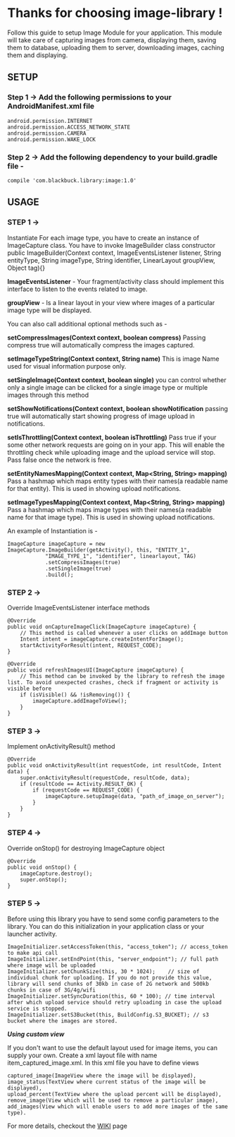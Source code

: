 # Thanks for choosing image-library !

Follow this guide to setup Image Module for your application. This module will take care of capturing images from camera, displaying them, saving them to database, uploading them to server, downloading images, caching them and displaying.

## SETUP

### Step 1 -> Add the following permissions to your AndroidManifest.xml file
```
android.permission.INTERNET
android.permission.ACCESS_NETWORK_STATE
android.permission.CAMERA
android.permission.WAKE_LOCK
```
### Step 2 -> Add the following dependency to your build.gradle file -
```
compile 'com.blackbuck.library:image:1.0'
```

## USAGE

### STEP 1 -> 
Instantiate For each image type, you have to create an instance of ImageCapture class. You have to invoke ImageBuilder class constructor public ImageBuilder(Context context, ImageEventsListener listener, String entityType, String imageType, String identifier, LinearLayout groupView, Object tag){}

**ImageEventsListener** - Your fragment/activity class should implement this interface to listen to the events related to image.

**groupView** - Is a linear layout in your view where images of a particular image type will be displayed.

You can also call additional optional methods such as -

**setCompressImages(Context context, boolean compress)** Passing compress true will automatically compress the images captured.

**setImageTypeString(Context context, String name)** This is image Name used for visual information purpose only.

**setSingleImage(Context context, boolean single)** you can control whether only a single image can be clicked for a single image type or multiple images through this method

**setShowNotifications(Context context, boolean showNotification** passing true will automatically start showing progress of image upload in notifications.

**setIsThrottling(Context context, boolean isThrottling)** Pass true if your some other network requests are going on in your app. This will enable the throttling check while uploading image and the upload service will stop. Pass false once the network is free.

**setEntityNamesMapping(Context context, Map<String, String> mapping)** Pass a hashmap which maps entity types with their names(a readable name for that entity). This is used in showing upload notifications.

**setImageTypesMapping(Context context, Map<String, String> mapping)** Pass a hashmap which maps image types with their names(a readable name for that image type). This is used in showing upload notifications.

An example of Instantiation is -

```
ImageCapture imageCapture = new ImageCapture.ImageBuilder(getActivity(), this, "ENTITY_1",
            "IMAGE_TYPE_1", "identifier", linearlayout, TAG)
            .setCompressImages(true)
            .setSingleImage(true)
            .build();
```

### STEP 2 -> 
Override ImageEventsListener interface methods
```
@Override
public void onCaptureImageClick(ImageCapture imageCapture) {
    // This method is called whenever a user clicks on addImage button
    Intent intent = imageCapture.createIntentForImage();
    startActivityForResult(intent, REQUEST_CODE);
}

@Override
public void refreshImagesUI(ImageCapture imageCapture) {
    // This method can be invoked by the library to refresh the image list. To avoid unexpected crashes, check if fragment or activity is visible before 
    if (isVisible() && !isRemoving()) {
        imageCapture.addImageToView();
    }
}
```
### STEP 3 -> 
Implement onActivityResult() method
```
@Override
public void onActivityResult(int requestCode, int resultCode, Intent data) {
    super.onActivityResult(requestCode, resultCode, data);
    if (resultCode == Activity.RESULT_OK) {
        if (requestCode == REQUEST_CODE) {
            imageCapture.setupImage(data, "path_of_image_on_server");
        } 
    }
}
```

### STEP 4 -> 
Override onStop() for destroying ImageCapture object
```
@Override
public void onStop() {
    imageCapture.destroy();
    super.onStop();
}
```

### STEP 5 -> 
Before using this library you have to send some config parameters to the library. You can do this initialization in your application class or your launcher activity.
```
ImageInitializer.setAccessToken(this, "access_token"); // access_token to make api call
ImageInitializer.setEndPoint(this, "server_endpoint"); // full path where image will be uploaded
ImageInitializer.setChunkSize(this, 30 * 1024);    // size of individual chunk for uploading. If you do not provide this value, library will send chunks of 30kb in case of 2G network and 500kb chunks in case of 3G/4g/wifi
ImageInitializer.setSyncDuration(this, 60 * 100); // time interval after which upload service should retry uploading in case the upload service is stopped.
ImageInitializer.setS3Bucket(this, BuildConfig.S3_BUCKET); // s3 bucket where the images are stored.
```
***Using custom view***

If you don't want to use the default layout used for image items, you can supply your own. Create a xml layout file with name item_captured_image.xml. In this xml file you have to define views

```
captured_image(ImageView where the image will be displayed), 
image_status(TextView where current status of the image will be displayed), 
upload_percent(TextView where the upload percent will be displayed), 
remove_image(View which will be used to remove a particular image), 
add_images(View which will enable users to add more images of the same type).
```

For more details, checkout the [WIKI](https://github.com/BLACKBUCK-LABS/image-library/wiki) page
